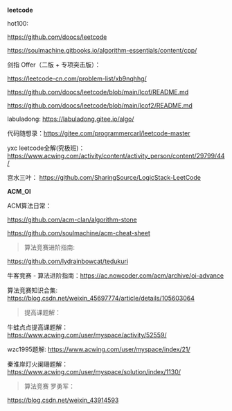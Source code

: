 **leetcode**

hot100:

https://github.com/doocs/leetcode

https://soulmachine.gitbooks.io/algorithm-essentials/content/cpp/

剑指 Offer（二版 + 专项突击版）：

https://leetcode-cn.com/problem-list/xb9nqhhg/

https://github.com/doocs/leetcode/blob/main/lcof/README.md

https://github.com/doocs/leetcode/blob/main/lcof2/README.md

labuladong:  https://labuladong.gitee.io/algo/

代码随想录：https://gitee.com/programmercarl/leetcode-master

yxc leetcode全解(究极班)： https://www.acwing.com/activity/content/activity_person/content/29799/44/

宫水三叶： https://github.com/SharingSource/LogicStack-LeetCode

**ACM_OI**

ACM算法日常：

https://github.com/acm-clan/algorithm-stone

https://github.com/soulmachine/acm-cheat-sheet

> 算法竞赛进阶指南: 

https://github.com/lydrainbowcat/tedukuri

牛客竞赛 - 算法进阶指南：https://ac.nowcoder.com/acm/archive/oi-advance

算法竞赛知识合集: https://blog.csdn.net/weixin_45697774/article/details/105603064

> 提高课题解：

牛蛙点点提高课题解：https://www.acwing.com/user/myspace/activity/52559/

wzc1995题解: https://www.acwing.com/user/myspace/index/21/

秦淮岸灯火阑珊题解：https://www.acwing.com/user/myspace/solution/index/1130/


> 算法竞赛 罗勇军：

https://blog.csdn.net/weixin_43914593

